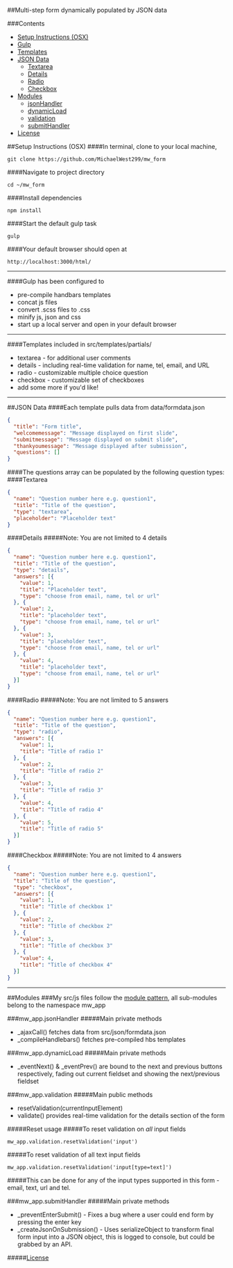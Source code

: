 ##Multi-step form dynamically populated by JSON data

###Contents
* [Setup Instructions (OSX)](#setup-instructions-osx)
* [Gulp](#gulp-has-been-configured-to)
* [Templates](#templates-included-in-srctemplatespartials)
* [JSON Data](#json-data)
  * [Textarea](#textarea)
  * [Details](#details)
  * [Radio](#radio)
  * [Checkbox](#checkbox)
* [Modules](#modules)
  * [jsonHandler](#mw_appjsonhandler)
  * [dynamicLoad](#mw_appdynamicload)
  * [validation](#mw_appvalidation)
  * [submitHandler](#mw_appsubmithandler)
* [License](#license)

##Setup Instructions (OSX)
####In terminal, clone to your local machine,
```
git clone https://github.com/MichaelWest299/mw_form
```
####Navigate to project directory
```
cd ~/mw_form
```
####Install dependencies
```
npm install
```
####Start the default gulp task
```
gulp
```
####Your default browser should open at
```
http://localhost:3000/html/
```

---

####Gulp has been configured to
- pre-compile handbars templates
- concat js files
- convert .scss files to .css
- minify js, json and css
- start up a local server and open in your default browser

---

####Templates included in src/templates/partials/
- textarea - for additional user comments
- details - including real-time validation for name, tel, email, and URL
- radio - customizable multiple choice question
- checkbox - customizable set of checkboxes
- add some more if you'd like!

---

##JSON Data
####Each template pulls data from data/formdata.json
```json
{
  "title": "Form title",
  "welcomemessage": "Message displayed on first slide",
  "submitmessage": "Message displayed on submit slide",
  "thankyoumessage": "Message displayed after submission",
  "questions": []
}
```

####The questions array can be populated by the following question types:
####Textarea
```json
{
  "name": "Question number here e.g. question1",
  "title": "Title of the question",
  "type": "textarea",
  "placeholder": "Placeholder text"
}
```

####Details
#####Note: You are not limited to 4 details
```json
{
  "name": "Question number here e.g. question1",
  "title": "Title of the question",
  "type": "details",
  "answers": [{
    "value": 1,
    "title": "Placeholder text",
    "type": "choose from email, name, tel or url"
  }, {
    "value": 2,
    "title": "placeholder text",
    "type": "choose from email, name, tel or url"
  }, {
    "value": 3,
    "title": "placeholder text",
    "type": "choose from email, name, tel or url"
  }, {
    "value": 4,
    "title": "placeholder text",
    "type": "choose from email, name, tel or url"
  }]
}
```

####Radio
#####Note: You are not limited to 5 answers
```json
{
  "name": "Question number here e.g. question1",
  "title": "Title of the question",
  "type": "radio",
  "answers": [{
    "value": 1,
    "title": "Title of radio 1"
  }, {
    "value": 2,
    "title": "Title of radio 2"
  }, {
    "value": 3,
    "title": "Title of radio 3"
  }, {
    "value": 4,
    "title": "Title of radio 4"
  }, {
    "value": 5,
    "title": "Title of radio 5"
  }]
}
```

####Checkbox
#####Note: You are not limited to 4 answers
```json
{
  "name": "Question number here e.g. question1",
  "title": "Title of the question",
  "type": "checkbox",
  "answers": [{
    "value": 1,
    "title": "Title of checkbox 1"
  }, {
    "value": 2,
    "title": "Title of checkbox 2"
  }, {
    "value": 3,
    "title": "Title of checkbox 3"
  }, {
    "value": 4,
    "title": "Title of checkbox 4"
  }]
}
```

---

##Modules
###My src/js files follow the [module pattern](http://www.adequatelygood.com/JavaScript-Module-Pattern-In-Depth.html), all sub-modules belong to the namespace mw_app

###mw_app.jsonHandler
#####Main private methods
- \_ajaxCall() fetches data from src/json/formdata.json
- \_compileHandlebars() fetches pre-compiled hbs templates

###mw_app.dynamicLoad
#####Main private methods
- \_eventNext() & \_eventPrev() are bound to the next and previous buttons respectively, fading out current fieldset and showing the next/previous fieldset

###mw_app.validation
#####Main public methods
- resetValidation(currentInputElement)
- validate() provides real-time validation for the details section of the form

#####Reset usage
#####To reset validation on _all_ input fields
```
mw_app.validation.resetValidation('input')
```
#####To reset validation of all text input fields
```
mw_app.validation.resetValidation('input[type=text]')
```
#####This can be done for any of the input types supported in this form - email, text, url and tel.

###mw_app.submitHandler
#####Main private methods
- \_preventEnterSubmit() - Fixes a bug where a user could end form by pressing the enter key
- \_createJsonOnSubmission() - Uses serializeObject to transform final form input into a JSON object, this is logged to console, but could be grabbed by an API.

#####[License](LICENSE)
